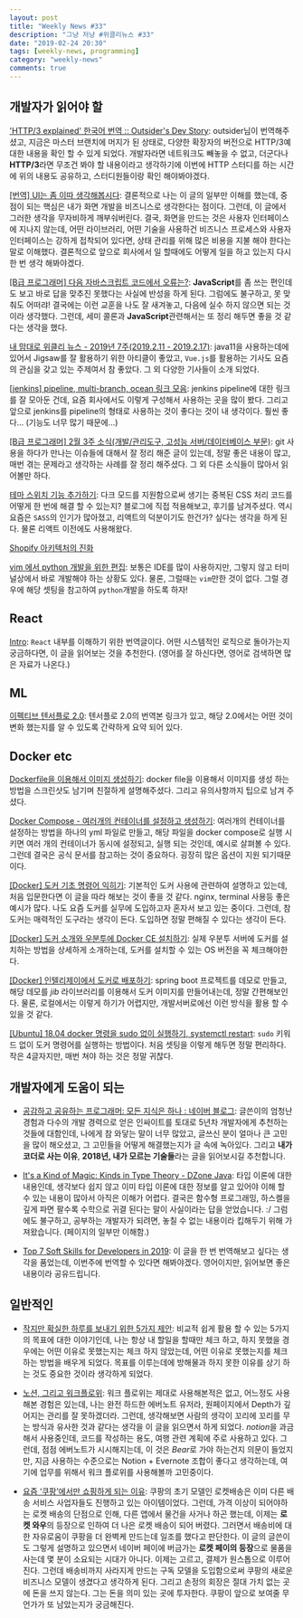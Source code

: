 ```yaml
---
layout: post
title: "Weekly News #33"
description: "그냥 저냥 #위클리뉴스 #33"
date: "2019-02-24 20:30"
tags: [weekly-news, programming]
category: "weekly-news"
comments: true
---
```


## 개발자가 읽어야 할

['HTTP/3 explained' 한국어 번역 :: Outsider's Dev Story](https://blog.outsider.ne.kr/1430): outsider님이 번역해주셨고, 지금은 마스터 브랜치에 머지가 된 상태로, 다양한 확장자의 버전으로 HTTP/3예 대한 내용을 확인 할 수 있게 되었다. 개발자라면 네트워크도 빼놓을 수 없고, 더군다나 **HTTP/3**라면 무조건 봐야 할 내용이라고 생각하기에 이번에 HTTP 스터디를 하는 시간에 위의 내용도 공유하고, 스터디원들이랑 확인 해야봐야겠다. 

[[번역] UI는 좀 이따 생각해봅시다](https://adhrinae.github.io/posts/ui-as-an-afterthought-kr): 결론적으로 나는 이 글의 일부만 이해를 했는데, 중점이 되는 핵심은 내가 화면 개발을 비즈니스로 생각한다는 점이다. 그런데, 이 글에서 그러한 생각을 무자비하게 깨부숴버린다. 결국, 화면을 만드는 것은 사용자 인터페이스에 지나지 않는데, 어떤 라이브러리, 어떤 기술을 사용하건 비즈니스 프로세스와 사용자 인터페이스는 강하게 접착되어 있다면, 상태 관리를 위해 많은 비용을 지불 해야 한다는 말로 이해했다. 결론적으로 앞으로 회사에서 일 할때에도 어떻게 일을 하고 있는지 다시 한 번 생각 해봐야겠다.

[[B급 프로그래머] 다음 자바스크립트 코드에서 오류는?](http://jhrogue.blogspot.com/2019/02/b.html): **JavaScript**를 좀 쓰는 편인데도 보고 바로 답을 맞추진 못했다는 사실에 반성을 하게 된다. 그럼에도 불구하고, 못 맞춰도 어떠랴! 결국에는 이런 교훈을 나도 잘 새겨놓고, 다음에 실수 하지 않으면 되는 것이라 생각했다. 그런데, 세미 콜론과 **JavaScript**관련해서는 또 정리 해두면 좋을 것 같다는 생각을 했다. 

[내 맘대로 위클리 뉴스 - 2019년 7주(2019.2.11 - 2019.2.17)](https://www.sangkon.com/2019/02/17/sigamdream_weekly_2019_7/): java11을 사용하는데에 있어서 Jigsaw를 잘 활용하기 위한 아티클이 좋았고, `Vue.js`를 활용하는 기사도 요즘의 관심을 갖고 있는 주제여서 참 좋았다. 그 외 다양한 기사들이 소개 되었다. 

[[jenkins] pipeline, multi-branch, ocean 링크 모음](https://knight76.tistory.com/3913): jenkins pipeline에 대한 링크를 잘 모아둔 건데, 요즘 회사에서도 이렇게 구성해서 사용하는 곳을 많이 봤다. 그리고 앞으로 jenkins를 pipeline의 형태로 사용하는 것이 좋다는 것이 내 생각이다. 훨씬 좋다... (기능도 너무 많기 때문에...)

[[B급 프로그래머] 2월 3주 소식(개발/관리도구, 고성능 서버/데이터베이스 부문)](http://jhrogue.blogspot.com/2019/02/b-2-3.html): git 사용을 하다가 만나는 이슈들에 대해서 잘 정리 해준 글이 있는데, 정말 좋은 내용이 많고, 매번 겪는 문제라고 생각하는 사례를 잘 정리 해주셨다. 그 외 다른 소식들이 많아서 읽어볼만 하다. 

[테마 스위치 기능 추가하기](https://jbee.io/web/apply-theme-to-web/): 다크 모드를 지원함으로써 생기는 중복된 CSS 처리 코드를 어떻게 한 번에 해결 할 수 있는지? 블로그에 직접 적용해보고, 후기를 남겨주셨다. 역시 요즘은 `SASS`의 인기가 많아졌고, 리액트의 덕분이기도 한건가? 싶다는 생각을 하게 된다. 물론 리액트 이전에도 사용해왔다. 

[Shopify 아키텍처의 진화](https://blog.gaerae.com/2019/02/evolution-of-shopifys-architecture.html?utm_source=feedburner&utm_medium=feed&utm_campaign=Feed%3A+GaeraeBlog+%28%EA%B0%9C%EB%B0%9C%EC%9E%90%EC%8A%A4%EB%9F%BD%EB%8B%A4%29)

[vim 에서 python 개발을 위한 편집](http://mcchae.egloos.com/11321964): 보통은 IDE를 많이 사용하지만, 그렇지 않고 터미널상에서 바로 개발해야 하는 상황도 있다. 물론, 그럴때는 `vim`만한 것이 없다. 그럴 경우에 해당 셋팅을 참고하여 `python`개발을 하도록 하자!

## React

[Intro](https://t.co/67NQF1etVJ): `React` 내부를 이해하기 위한 번역글이다. 어떤 시스템적인 로직으로 돌아가는지 궁금하다면, 이 글을 읽어보는 것을 추천한다. (영어를 잘 하신다면, 영어로 검색하면 많은 자료가 나온다.)

## ML

[이펙티브 텐서플로 2.0](https://tensorflow.blog/2019/02/21/%EC%9D%B4%ED%8E%99%ED%8B%B0%EB%B8%8C-%ED%85%90%EC%84%9C%ED%94%8C%EB%A1%9C-2-0/): 텐서플로 2.0의 번역본 링크가 있고, 해당 2.0에서는 어떤 것이 변화 했는지를 알 수 있도록 간략하게 요약 되어 있다. 

## Docker etc

[Dockerfile을 이용해서 이미지 생성하기](http://sqlmvp.kr/221466141701): docker file을 이용해서 이미지를 생성 하는 방법을 스크린샷도 남기며 친절하게 설명해주셨다. 그리고 유의사항까지 팁으로 남겨 주셨다. 

[Docker Compose - 여러개의 컨테이너를 설정하고 생성하기](http://sqlmvp.kr/221468557041): 여러개의 컨테이너를 설정하는 방법을 하나의 yml 파일로 만들고, 해당 파일을 docker compose로 실행 시키면 여러 개의 컨테이너가 동시에 설정되고, 실행 되는 것인데, 예시로 살펴볼 수 있다. 그런데 결국은 공식 문서를 참고하는 것이 중요하다. 굉장히 많은 옵션이 지원 되기때문이다. 

[[Docker] 도커 기초 명령어 익히기](https://www.bsidesoft.com/?p=7851): 기본적인 도커 사용에 관련하여 설명하고 있는데, 처음 입문한다면 이 글을 따라 해보는 것이 좋을 것 같다. nginx, terminal 사용등 좋은 예시가 많다. 나도 요즘 도커를 실무에 도입하고자 혼자서 보고 있는 중이다. 그런데, 참 도커는 매력적인 도구라는 생각이 든다. 도입하면 정말 편해질 수 있다는 생각이 든다. 

[[Docker] 도커 소개와 우분투에 Docker CE 설치하기](https://www.bsidesoft.com/?p=7820): 실제 우분투 서버에 도커를 설치하는 방법을 상세하게 소개하는데, 도커를 설치할 수 있는 OS 버전을 꼭 체크해야한다.  

[[Docker] 인텔리제이에서 도커로 배포하기](https://www.bsidesoft.com/?p=7871): spring boot 프로젝트를 데모로 만들고, 해당 데모를 *jib* 라이브러리를 이용해서 도커 이미지를 만들어내는데, 정말 간편해보인다. 물론, 로컬에서는 이렇게 하기가 어렵지만, 개발서버로에선 이런 방식을 활용 할 수 있을 것 같다. 

[[Ubuntu] 18.04 docker 명령을 sudo 없이 실행하기, systemctl restart](http://mcchae.egloos.com/11322041): `sudo` 키워드 없이 도커 명령어를 실행하는 방법이다. 처음 셋팅을 이렇게 해두면 정말 편리하다. 작은 4글자지만, 매번 쳐야 하는 것은 정말 귀찮다.

## 개발자에게 도움이 되는

* [공감하고 공유하는 프로그래머: 모든 지식은 하나 : 네이버 블로그](http://skillsocius.com/221468321700): 글쓴이의 엄청난 경험과 다수의 개발 경력으로 얻은 인싸이트를 토대로 5년차 개발자에게 추천하는 것들에 대함인데, 나에게 참 와닿는 말이 너무 많았고, 글쓰신 분이 얼마나 큰 고민을 많이 해오셨고, 그 고민들을 어떻게 해결했는지가 글 속에 녹아있다. 그리고 **내가 코더로 사는 이유**, **2018년, 내가 모르는 기술들**라는 글을 읽어보시길 추천합니다. 

* [It's a Kind of Magic: Kinds in Type Theory - DZone Java](https://dzone.com/articles/its-a-kind-of-magic-kinds-in-type-theory?utm_medium=feed&utm_source=feedpress.me&utm_campaign=Feed:%20dzone%2Fjava): 타입 이론에 대한 내용인데, 생각보다 쉽지 않고 이미 타입 이론에 대한 정보를 알고 있어야 이해 할 수 있는 내용이 많아서 아직은 이해가 어렵다. 결국은 함수형 프로그래밍, 하스켈을 깊게 파면 팔수록 수학으로 귀결 된다는 말이 사실이라는 답을 얻었습니다. :/ 그럼에도 불구하고, 공부하는 개발자가 되려면, 놓칠 수 없는 내용이라 킵해두기 위해 가져왔습니다. (페이지의 일부만 이해함.)

* [Top 7 Soft Skills for Developers in 2019](https://www.javacodegeeks.com/2019/02/7-soft-skills-developers-2019.html): 이 글을 한 번 번역해보고 싶다는 생각을 품었는데, 이번주에 번역할 수 있다면 해봐야겠다. 영어이지만, 읽어보면 좋은 내용이라 공유드립니다. 

## 일반적인

* [작지만 확실한 하루를 보내기 위한 5가지 제안](https://ppss.kr/archives/186438): 비교적 쉽게 활용 할 수 있는 5가지의 목표에 대한 이야기인데, 나는 항상 내 할일을 할때만 체크 하고, 하지 못했을 경우에는 어떤 이유로 못했는지는 체크 하지 않았는데, 어떤 이유로 못했는지를 체크 하는 방법을 배우게 되었다. 목표를 이루는데에 방해물과 하지 못한 이유를 상기 하는 것도 중요한 것이라 생각하게 되었다. 

* [노션, 그리고 워크플로위](https://ppss.kr/archives/186430): 워크 플로위는 제대로 사용해본적은 없고, 어느정도 사용해본 경험은 있는데, 나는 완전 하드한 에버노트 유저라, 원페이지에서 Depth가 깊어지는 관리를 잘 못하겠더라. 그런데, 생각해보면 사람의 생각이 꼬리에 꼬리를 무는 방식과 유사한 것과 같다는 생각을 이 글을 읽으면서 하게 되었다. *notion*을 과금해서 사용중인데, 코드를 작성하는 용도, 여행 관련 계획에 주로 사용하고 있다. 그런데, 점점 에버노트가 시시해지는데, 이 것은 *Bear*로 가야 하는건지 의문이 들었지만, 지금 사용하는 수준으로는 Notion + Evernote 조합이 좋다고 생각하는데, 여기에 업무를 위해서 워크 플로위를 사용해볼까 고민중이다.  

* [요즘 ‘쿠팡’에서만 쇼핑하게 되는 이유](https://ppss.kr/archives/187388): 쿠팡의 초기 모델인 로켓배송은 이미 다른 배송 서비스 사업자들도 진행하고 있는 아이템이었다. 그런데, 가격 이상이 되어야하는 로켓 배송의 단점으로 인해, 다른 앱에서 물건을 사거나 하곤 했는데, 이제는 **로켓 와우**의 등장으로 인하여 더 나은 로켓 배송이 되어 버렸다. 그러면서 배송비에 대한 자유로움이 쿠팡을 더 완벽케 만드는데 일조를 했다고 판단한다. 이 글의 글쓴이도 그렇게 설명하고 있으면서 네이버 페이에 버금가는 **로켓 페이의 등장**으로 물품을 사는데 몇 분이 소요되는 시대가 아니다. 이제는 고르고, 결제가 원스톱으로 이루어진다. 그런데 배송비까지 사라지게 만드는 구독 모델을 도입함으로써 쿠팡의 새로운 비즈니스 모델이 생겼다고 생각하게 된다. 그리고 손정의 회장은 절대 가치 없는 곳에 돈을 쓰지 않는다. 그는 돈을 의미 있는 곳에 투자한다. 쿠팡이 앞으로 보여줄 무언가가 또 남았는지가 궁금해진다. 
